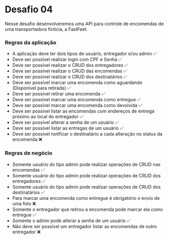 # Desafio 04

Nesse desafio desenvolveremos uma API para controle de encomendas de uma transportadora fictícia, a FastFeet.

### Regras da aplicação

- A aplicação deve ter dois tipos de usuário, entregador e/ou admin ✅
- Deve ser possível realizar login com CPF e Senha ✅
- Deve ser possível realizar o CRUD dos entregadores ✅
- Deve ser possível realizar o CRUD das encomendas ✅
- Deve ser possível realizar o CRUD dos destinatários ✅
- Deve ser possível marcar uma encomenda como aguardando (Disponível para retirada) ✅
- Deve ser possível retirar uma encomenda ✅
- Deve ser possível marcar uma encomenda como entregue ✅
- Deve ser possível marcar uma encomenda como devolvida ✅
- Deve ser possível listar as encomendas com endereços de entrega próximo ao local do entregador ✅
- Deve ser possível alterar a senha de um usuário ✅
- Deve ser possível listar as entregas de um usuário ✅
- Deve ser possível notificar o destinatário a cada alteração no status da encomenda ❌

### Regras de negócio

- Somente usuário do tipo admin pode realizar operações de CRUD nas encomendas ✅
- Somente usuário do tipo admin pode realizar operações de CRUD dos entregadores ✅
- Somente usuário do tipo admin pode realizar operações de CRUD dos destinatários ✅
- Para marcar uma encomenda como entregue é obrigatório o envio de uma foto ❌
- Somente o entregador que retirou a encomenda pode marcar ela como entregue ✅
- Somente o admin pode alterar a senha de um usuário ✅
- Não deve ser possível um entregador listar as encomendas de outro entregador ❌
